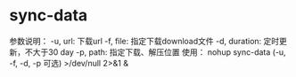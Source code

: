 # sync-data

参数说明：
    -u, url: 下载url
    -f, file: 指定下载download文件
    -d, duration: 定时更新，不大于30 day
    -p, path: 指定下载、解压位置
使用：
    nohup sync-data (-u, -f, -d, -p 可选)  >/dev/null 2>&1 & 